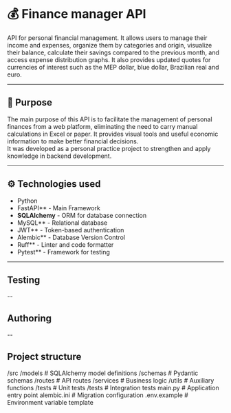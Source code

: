 # 💰 Finance manager API

API for personal financial management. It allows users to manage their income and expenses, organize them by categories and origin, visualize their balance, calculate their savings compared to the previous month, and access expense distribution graphs. It also provides updated quotes for currencies of interest such as the MEP dollar, blue dollar, Brazilian real and euro.

---

## 🧠 Purpose

The main purpose of this API is to facilitate the management of personal finances from a web platform, eliminating the need to carry manual calculations in Excel or paper. It provides visual tools and useful economic information to make better financial decisions.  
It was developed as a personal practice project to strengthen and apply knowledge in backend development.

---

## ⚙️ Technologies used

- Python
- FastAPI** - Main Framework
- **SQLAlchemy** - ORM for database connection
- MySQL** - Relational database
- JWT** - Token-based authentication
- Alembic** - Database Version Control
- Ruff** - Linter and code formatter
- Pytest** - Framework for testing

---

## Testing

--

## Authoring

--

## Project structure

/src
  /models           # SQLAlchemy model definitions
  /schemas          # Pydantic schemas
  /routes           # API routes
  /services         # Business logic
  /utils            # Auxiliary functions
  /tests            # Unit tests
/tests              # Integration tests
main.py             # Application entry point
alembic.ini         # Migration configuration
.env.example        # Environment variable template
